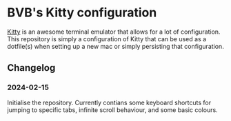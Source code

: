 # BVB's Kitty configuration

[Kitty](https://sw.kovidgoyal.net/kitty/) is an awesome terminal emulator that allows for a lot
of configuration. This repository is simply a configuration of Kitty that can be used as a dotfile(s)
when setting up a new mac or simply persisting that configuration.

## Changelog

### 2024-02-15
Initialise the repository. Currently contians some keyboard shortcuts for jumping to specific tabs,
infinite scroll behaviour, and some basic colours.
